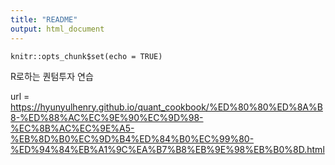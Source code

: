 ```yaml
---
title: "README"
output: html_document
---
```


```{r setup, include=FALSE}
knitr::opts_chunk$set(echo = TRUE)
```
R로하는 퀀텀투자 연습

url = https://hyunyulhenry.github.io/quant_cookbook/%ED%80%80%ED%8A%B8-%ED%88%AC%EC%9E%90%EC%9D%98-%EC%8B%AC%EC%9E%A5-%EB%8D%B0%EC%9D%B4%ED%84%B0%EC%99%80-%ED%94%84%EB%A1%9C%EA%B7%B8%EB%9E%98%EB%B0%8D.html